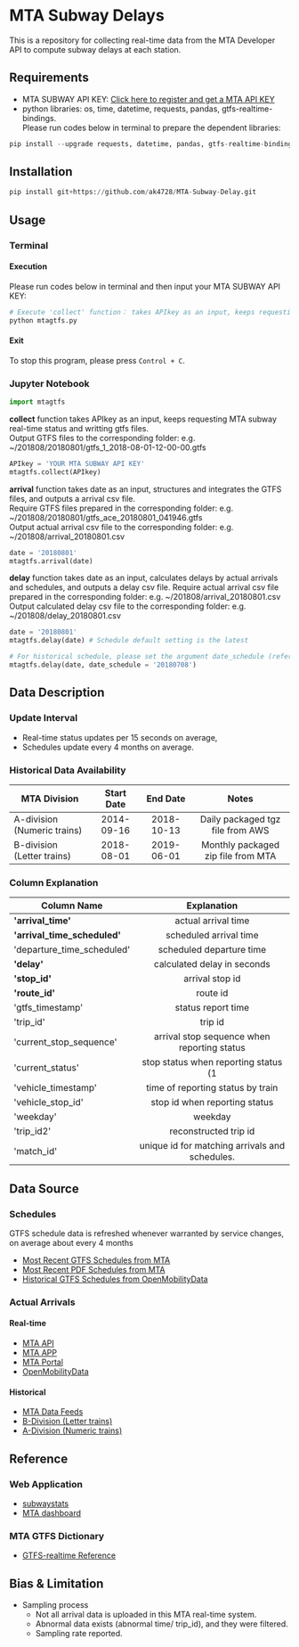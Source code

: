 # MTA Subway Delays
This is a repository for collecting real-time data from the MTA Developer API to compute subway delays at each station.

## Requirements
- MTA SUBWAY API KEY: [Click here to register and get a MTA API KEY](https://datamine.mta.info/user/register)
- python libraries: os, time, datetime, requests, pandas, gtfs-realtime-bindings.  
Please run codes below in terminal to prepare the dependent libraries:  
``` python
pip install --upgrade requests, datetime, pandas, gtfs-realtime-bindings
```

## Installation
``` python
pip install git+https://github.com/ak4728/MTA-Subway-Delay.git
```

## Usage
### Terminal
#### Execution
Please run codes below in terminal and then input your MTA SUBWAY API KEY:
```python
# Execute 'collect' function： takes APIkey as an input, keeps requesting MTA subway real-time status and writting gtfs files.
python mtagtfs.py
```

#### Exit
To stop this program, please press ```Control + C```.

### Jupyter Notebook
``` python
import mtagtfs
```
**collect** function takes APIkey as an input, keeps requesting MTA subway real-time status and writting gtfs files.  
Output GTFS files to the corresponding folder: e.g. ~/201808/20180801/gtfs_1_2018-08-01-12-00-00.gtfs
``` python
APIkey = 'YOUR MTA SUBWAY API KEY'
mtagtfs.collect(APIkey)
```
**arrival** function takes date as an input, structures and integrates the GTFS files, and outputs a arrival csv file.  
Require GTFS files prepared in the corresponding folder: e.g. ~/201808/20180801/gtfs_ace_20180801_041946.gtfs  
Output actual arrival csv file to the corresponding folder: e.g. ~/201808/arrival_20180801.csv
``` python
date = '20180801'
mtagtfs.arrival(date)
```

**delay** function takes date as an input, calculates delays by actual arrivals and schedules, and outputs a delay csv file.
Require actual arrival csv file prepared in the corresponding folder: e.g. ~/201808/arrival_20180801.csv
Output calculated delay csv file to the corresponding folder: e.g. ~/201808/delay_20180801.csv
``` python
date = '20180801'
mtagtfs.delay(date) # Schedule default setting is the latest

# For historical schedule, please set the argument date_schedule (refer to: https://transitfeeds.com/p/mta/79):
mtagtfs.delay(date, date_schedule = '20180708')
```
## Data Description
### Update Interval
- Real-time status updates per 15 seconds on average,
- Schedules update every 4 months on average.

### Historical Data Availability
| MTA Division | Start Date |	End Date	| Notes |
| ------------- |:-------------:| :-------------:| :-------------:|
|A-division (Numeric trains)|2014-09-16|2018-10-13|Daily packaged tgz file from AWS |
|B-division  (Letter trains)|2018-08-01|2019-06-01|Monthly packaged zip file from MTA|


### Column Explanation
| Column Name | Explanation |
| ------------- |:-------------:|
|**'arrival_time'**|actual arrival time|
|**'arrival_time_scheduled'**|scheduled arrival time|
|'departure_time_scheduled'|scheduled departure time|
|**'delay'**|calculated delay in seconds|
|**'stop_id'**|arrival stop id|
|**'route_id'**|route id|
|'gtfs_timestamp'|status report time|
|'trip_id'|trip id|
|'current_stop_sequence'|arrival stop sequence when reporting status|
|'current_status'|stop status when reporting status (1|STOPPED_AT| 2||IN_TRANSIT_TO)|
|'vehicle_timestamp'|time of reporting status by train|
|'vehicle_stop_id'|stop id when reporting status|
|'weekday'|weekday|
|'trip_id2'|reconstructed trip id|
|'match_id'|unique id for matching arrivals and schedules.



## Data Source
### Schedules
GTFS schedule data is refreshed whenever warranted by service changes, on average about every 4 months
- [Most Recent GTFS Schedules from MTA](http://web.mta.info/developers/data/nyct/subway/google_transit.zip)
- [Most Recent PDF Schedules from MTA](https://new.mta.info/schedules)
- [Historical GTFS Schedules from OpenMobilityData](https://transitfeeds.com/p/mta/79)

### Actual Arrivals
#### Real-time
- [MTA API](http://datamine.mta.info/list-of-feeds)
- [MTA APP](http://subwaytime.mta.info/)
- [MTA Portal](https://new.mta.info/)
- [OpenMobilityData](https://transitfeeds.com/p/mta/234)

#### Historical
- [MTA Data Feeds](http://web.mta.info/developers/developer-data-terms.html#data)
- [B-Division (Letter trains)](http://web.mta.info/developers/data/archives.html)
- [A-Division (Numeric trains)](https://datamine-history.s3.amazonaws.com/index.html)
## Reference
### Web Application
- [subwaystats](http://subwaystats.com/)
- [MTA dashboard](http://dashboard.mta.info/)

### MTA GTFS Dictionary
- [GTFS-realtime Reference](http://datamine.mta.info/sites/all/files/pdfs/GTFS-Realtime-NYC-Subway%20version%201%20dated%207%20Sep.pdf)

## Bias & Limitation
- Sampling process
  - Not all arrival data is uploaded in this MTA real-time system.
  - Abnormal data exists (abnormal time/ trip_id), and they were filtered.
  - Sampling rate reported.
